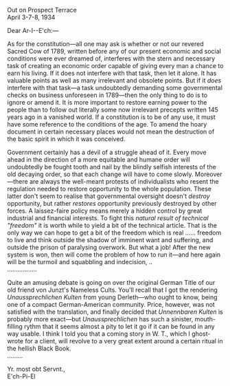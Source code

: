 Out on Prospect Terrace  
April 3-7-8, 1934

Dear Ar-I--E'ch:—

As for the constitution—all one may ask is whether or not our revered Sacred Cow of 1789, written before any of our present economic and social conditions were ever dreamed of, interferes with the stern and necessary task of creating an economic order capable of giving every man a chance to earn his living. If it does not interfere with that task, then let it alone. It has valuable points as well as many irrelevant and obsolete points. But if it *does* interfere with that task—a task undoubtedly demanding some governmental checks on business unforeseen in 1789—then the only thing to do is to ignore or amend it. It is more important to restore earning power to the people than to follow out literally some now irrelevant precepts written 145 years ago in a vanished world. If a constitution is to be of any use, it must have some reference to the conditions of the age. To amend the hoary document in certain necessary places would not mean the destruction of the basic spirit in which it was conceived.

Government certainly has a devil of a struggle ahead of it. Every move ahead in the direction of a more equitable and humane order will undoubtedly be fought tooth and nail by the blindly selfish interests of the old decaying order, so that each change will have to come slowly. Moreover—there are always the well-meant protests of individualists who resent the regulation needed to restore opportunity to the whole population. These latter don't seem to realise that governmental oversight doesn't *destroy* opportunity, but rather *restores* opportunity previously destroyed by other forces. A laissez-faire policy means merely a hidden control by great industrial and financial interests. To fight this *natural result of technical "freedom"* it is worth while to yield a bit of the technical article. That is the only way we can hope to get a bit of the freedom which is real ...... freedom to live and think outside the shadow of imminent want and suffering, and outside the prison of paralysing overwork. But what a job! After the new system is won, then will come the problem of how to run it—and here again will be the turmoil and squabbling and indecision, ..  
.................

Quite an amusing debate is going on over the original German Title of our old friend von Junzt's Nameless Cults. You'll recall that I got the rendering *Unaussprechlichen Kulten* from young Derleth—who ought to know, being one of a compact German-American community. Price, however, was not satisfied with the translation, and finally decided that *Unnennbaren Kulten* is probably more exact—but *Unaussprechlichen* has such a sinister, mouth-filling rythm that it seems almost a pity to let it go if it can be found in any way usable. I think I told you that a coming story in W. T., which I ghost-wrote for a client, will revolve to a very great extent around a certain ritual in the hellish Black Book.  
.........

Yr. most obt Servnt.,  
E'ch-Pi-El
